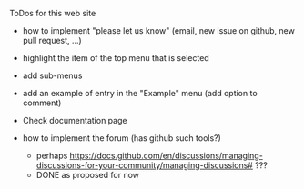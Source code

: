 ToDos for this web site

* how to implement "please let us know" (email, new issue on github, new pull request, ...)

* highlight the item of the top menu that is selected

* add sub-menus

* add an example of entry in the "Example" menu (add option to comment)

* Check documentation page

* how to implement the forum (has github such tools?)
  - perhaps https://docs.github.com/en/discussions/managing-discussions-for-your-community/managing-discussions# ???
  - DONE as proposed for now


